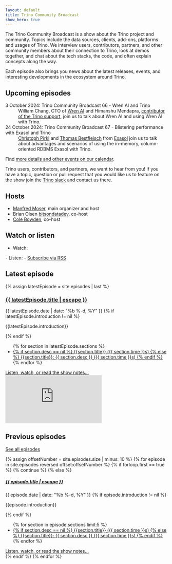 ```yaml
---
layout: default
title: Trino Community Broadcast
show_hero: true
---
```


<div class="container container__broadcast">
<div class="row spacer-60">
<div markdown="1" class="col-lg-8">

The Trino Community Broadcast is a show about the Trino project and community.
Topics include the data sources, clients, add-ons, platforms and usages of
Trino. We interview users, contributors, partners, and other community members
about their connection to Trino, look at demos together, and chat about the tech
stacks, the code, and often explain concepts along the way.

Each episode also brings you news about the latest releases, events, and
interesting developments in the ecosystem around Trino.

## Upcoming episodes

<dl>
<dt>3 October 2024: Trino Community Broadcast 66 - Wren AI and Trino</dt>

<dd>
William Chang, CTO of <a href="https://www.getwren.ai/">Wren AI</a> and 
Himanshu Mendapra, <a href="https://github.com/Canner/WrenAI/pull/535">contributor
of the Trino support</a>, join us to talk about Wren AI and using Wren AI with Trino.
</dd>

<dt>24 October 2024: Trino Community Broadcast 67 - Blistering performance with Exasol and Trino</dt>
<dd>
<a href="https://github.com/kaklakariada/">Christoph Pirkl</a>
and <a href="https://www.linkedin.com/in/thomas-bestfleisch/">Thomas Bestfleisch</a>
from <a href="{{site.url}}/ecosystem/data-source.html#exasol">Exasol</a> join us to
talk about advantages and scenarios of using the in-memory, column-oriented RDBMS Exasol with Trino.</dd>

</dl>

Find [more details and other events on our calendar]({{site.url}}/community.html#events).

Trino users, contributors, and partners, we want to hear from you! If you have a
topic, question or pull request that you would like us to feature on the show
join the [Trino slack]({{site.url}}/slack) and contact us there.

</div>
<div markdown="1" class="col-lg-3">

## Hosts

- [Manfred Moser](https://www.linkedin.com/in/manfredmoser), main organizer and host
- Brian Olsen [bitsondatadev](https://github.com/bitsondatadev), co-host
- [Cole Bowden](https://www.linkedin.com/in/cole-m-bowden), co-host

## Watch or listen

- Watch:
<a href="https://www.youtube.com/playlist?list=PLFnr63che7war_NzC7CJQjFuUKLYC7nYh" target="_blank">
  <i class="fab fa-youtube watch-listen-icon" title="Youtube"></i>
</a>
<a href="https://www.twitch.tv/trinodb" target="_blank">
  <i class="fab fa-twitch watch-listen-icon" title="Twitch"></i>
</a>
- Listen:
<a href="https://podcasts.apple.com/us/podcast/trino-community-broadcast/id1533484786" target="_blank">
  <i class="fab fa-apple watch-listen-icon" title="Apple"></i>
</a>
- <a href="{{ '/broadcast/feed.xml' | relative_url }}">Subscribe via RSS</a>

</div>
<div markdown="1" class="col-md-12">

## Latest episode

{% assign latestEpisode =  site.episodes | last %}

<div class="post-entry card latest-entry">
  <div class="d-flex flex-column-reverse flex-lg-row justify-content-between">
    <div class="latest-entry-text-container">
      <h3><a class="post-link" href="{{ latestEpisode.url | relative_url }}">{{ latestEpisode.title | escape }}</a></h3>
      <span class="post-meta">{{ latestEpisode.date | date: "%b %-d, %Y" }}</span>
      {% if latestEpisode.introduction != nil %}
        <p>{{latestEpisode.introduction}}</p>
      {% endif %}
      <ul>
      {% for section in latestEpisode.sections %}
        <li>
          <a href="https://www.youtube.com/watch?v={{ latestEpisode.youtube_id }}&t={{ section.time }}s" target="_blank">
          {% if section.desc == nil %}
            {{section.title}} ({{ section.time }}s)
          {% else %}
            {{section.title}}: {{ section.desc }} ({{ section.time }}s)
          {% endif %}
        </a>
        </li>
      {% endfor %}
      </ul>
      <a href="{{ site.baseurl }}{{ latestEpisode.url }}" style="margin-top: auto;">Listen, watch, or read the show notes...</a>
    </div>
    <div class="latest-entry-video-container">
        <div class="latest-entry-video-wrapper">
          <iframe src="https://www.youtube.com/embed/{{ latestEpisode.youtube_id }}" frameborder="0" allowfullscreen></iframe>
        </div>
    </div>
  </div>
</div>

<div markdown="1" class="previous-episode-header">

## Previous episodes

<a href="/broadcast/episodes.html">See all episodes</a>
</div>
<div class="episode-grid">
{% assign offsetNumber = site.episodes.size | minus: 10 %}
{% for episode in site.episodes reversed offset:offsetNumber %}
{% if forloop.first == true %}
 {% continue %}
{% else %}
  <div class="post-entry card">
    <h5><a class="post-link" href="{{ episode.url | relative_url }}">{{ episode.title | escape }}</a></h5>
    <span class="post-meta">{{ episode.date | date: "%b %-d, %Y" }}</span>
    {% if episode.introduction != nil %}
      <p>{{episode.introduction}}</p>
    {% endif %}
    <ul>
    {% for section in episode.sections limit:5 %}
      <li>
        <a href="https://www.youtube.com/watch?v={{ episode.youtube_id }}&t={{ section.time }}s" target="_blank">
        {% if section.desc == nil %}
          {{section.title}} ({{ section.time }}s)
        {% else %}
          {{section.title}}: {{ section.desc }} ({{ section.time }}s)
        {% endif %}
        </a>
      </li>
    {% endfor %}
    </ul>
    <a href="{{ site.baseurl }}{{ episode.url }}">Listen, watch, or read the show notes...</a>
  </div>
{% endif %}
{% endfor %}
</div>

</div>
</div>
</div>
